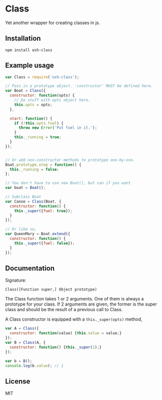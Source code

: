# Class

Yet another wrapper for creating classes in js.

## Installation

```
npm install osh-class
```

## Example usage

```js
var Class = require('osh-class');

// Pass in a prototype object. 'constructor' MUST be defined here.
var Boat = Class({
  constructor: function(opts) {
    // Do stuff with opts object here.
    this.opts = opts;
  },

  start: function() {
    if (!this.opts.fuel) {
      throw new Error('Put fuel in it.');
    }
    this._running = true;
  }
});


// Or add non-constructor methods to prototype one-by-one.
Boat.prototype.stop = function() {
  this._running = false;
};

// You don't have to use new Boat(), but can if you want
var boat = Boat();

// Subclass Boat
var Canoe = Class(Boat, {
  constructor: function() {
    this._super({fuel: true});
  }
});

// Or like so,
var QueenMary = Boat.extend({
  constructor: function() {
    this._super({fuel: false});
  }
});
```

## Documentation

Signature:

```
Class([Function super,] Object prototype)
```

The Class function takes 1 or 2 arguments. One of them is always a
prototype for your class. If 2 arguments are given, the
former is the super class and should be the result of a previous call
to Class.

A Class constructor is equipped with a `this._super(opts)` method,

```js
var A = Class({
  constructor: function(value) {this.value = value;}
});
var B = Class(A, {
  constructor: function() {this._super(1);}
});

var b = B();
console.log(b.value); // 1
```


## License

MIT
